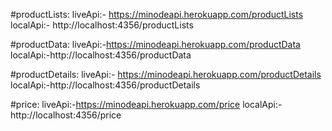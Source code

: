 #productLists:
liveApi:-  https://minodeapi.herokuapp.com/productLists
localApi:- http://localhost:4356/productLists


#productData:
liveApi:-https://minodeapi.herokuapp.com/productData
localApi:-http://localhost:4356/productData


#productDetails:
liveApi:- https://minodeapi.herokuapp.com/productDetails
localApi:-http://localhost:4356/productDetails
 

 #price:
 liveApi:-https://minodeapi.herokuapp.com/price
 localApi:-http://localhost:4356/price

